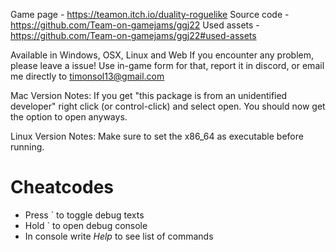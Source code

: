 Game page - https://teamon.itch.io/duality-roguelike
Source code - https://github.com/Team-on-gamejams/ggj22
Used assets - https://github.com/Team-on-gamejams/ggj22#used-assets

Available in Windows, OSX, Linux and Web 
If you encounter any problem, please leave a issue! 
Use in-game form for that, report it in discord, or email me directly to timonsol13@gmail.com

Mac Version Notes:
If you get "this package is from an unidentified developer" right click (or control-click) and select open. You should now get the option to open anyways.

Linux Version Notes:
Make sure to set the x86_64 as executable before running.

# Cheatcodes
 * Press ` to toggle debug texts
 * Hold ` to open debug console
 * In console write *Help* to see list of commands